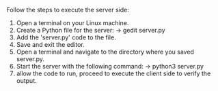 Follow the steps to execute the server side:

1. Open a terminal on your Linux machine.
2. Create a Python file for the server:
  -> gedit server.py
3. Add the 'server.py' code to the file.
4. Save and exit the editor.
5. Open a terminal and navigate to the directory where you saved server.py.
6. Start the server with the following command:
 -> python3 server.py
7. allow the code to run, proceed to execute the client side to verify the output. 
